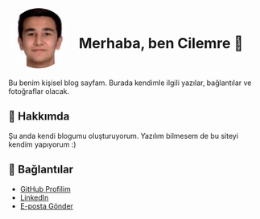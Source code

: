 <div style="display: flex; align-items: center; gap: 20px; margin-bottom: 20px;">
  <img src="profil.jpeg" style="width: 120px; height: 120px; border-radius: 50%; object-fit: cover;" alt="Profil Fotoğrafı">
  <h1>Merhaba, ben Cilemre 👋</h1>
</div>

Bu benim kişisel blog sayfam. Burada kendimle ilgili yazılar, bağlantılar ve fotoğraflar olacak.

## 📸 Hakkımda

Şu anda kendi blogumu oluşturuyorum. Yazılım bilmesem de bu siteyi kendim yapıyorum :)

## 🔗 Bağlantılar

- [GitHub Profilim](https://github.com/cilemre)
- [LinkedIn](https://linkedin.com)
- [E-posta Gönder](mailto:ornek@mail.com)
